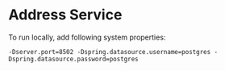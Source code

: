# Address Service

To run locally, add following system properties:

```
-Dserver.port=8502 -Dspring.datasource.username=postgres -Dspring.datasource.password=postgres
```